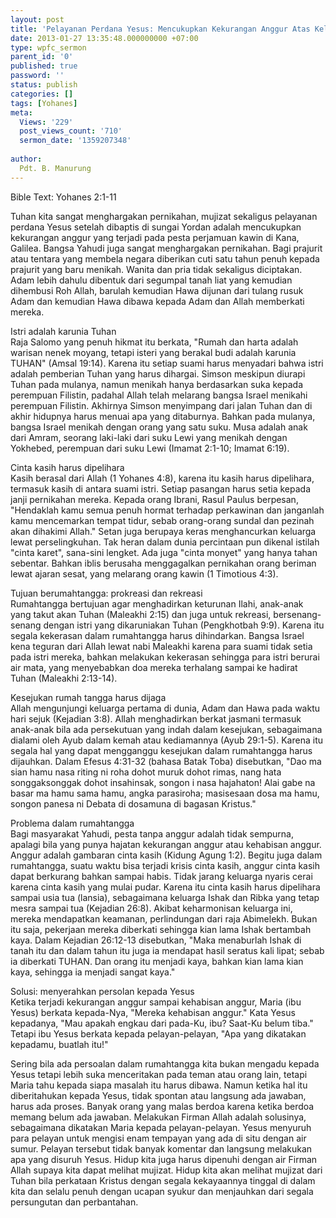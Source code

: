 ```yaml
---
layout: post
title: 'Pelayanan Perdana Yesus: Mencukupkan Kekurangan Anggur Atas Keluarga'
date: 2013-01-27 13:35:48.000000000 +07:00
type: wpfc_sermon
parent_id: '0'
published: true
password: ''
status: publish
categories: []
tags: [Yohanes]
meta:
  Views: '229'
  post_views_count: '710'
  sermon_date: '1359207348'
  
author:
  Pdt. B. Manurung
---
```

<p>Bible Text: Yohanes 2:1-11</p>
<p>Tuhan kita sangat menghargakan pernikahan, mujizat sekaligus pelayanan perdana Yesus setelah dibaptis di sungai Yordan adalah mencukupkan kekurangan anggur yang terjadi pada pesta perjamuan kawin di Kana, Galilea. Bangsa Yahudi juga sangat menghargakan pernikahan. Bagi prajurit atau tentara yang membela negara diberikan cuti satu tahun penuh kepada prajurit yang baru menikah. Wanita dan pria tidak sekaligus diciptakan. Adam lebih dahulu dibentuk dari segumpal tanah liat yang kemudian dihembusi Roh Allah, barulah kemudian Hawa dijunan dari tulang rusuk Adam dan kemudian Hawa dibawa kepada Adam dan Allah memberkati mereka.</p>
<p>Istri adalah karunia Tuhan<br />
Raja Salomo yang penuh hikmat itu berkata, "Rumah dan harta adalah warisan nenek moyang, tetapi isteri yang berakal budi adalah karunia TUHAN" (Amsal 19:14). Karena itu setiap suami harus menyadari bahwa istri adalah pemberian Tuhan yang harus dihargai. Simson meskipun diurapi Tuhan pada mulanya, namun menikah hanya berdasarkan suka kepada perempuan Filistin, padahal Allah telah melarang bangsa Israel menikahi perempuan Filistin. Akhirnya Simson menyimpang dari jalan Tuhan dan di akhir hidupnya harus menuai apa yang ditaburnya. Bahkan pada mulanya, bangsa Israel menikah dengan orang yang satu suku. Musa adalah anak dari Amram, seorang laki-laki dari suku Lewi yang menikah dengan Yokhebed, perempuan dari suku Lewi (Imamat 2:1-10; Imamat 6:19).</p>
<p>Cinta kasih harus dipelihara<br />
Kasih berasal dari Allah (1 Yohanes 4:8), karena itu kasih harus dipelihara, termasuk kasih di antara suami istri. Setiap pasangan harus setia kepada janji pernikahan mereka. Kepada orang Ibrani, Rasul Paulus berpesan, "Hendaklah kamu semua penuh hormat terhadap perkawinan dan janganlah kamu mencemarkan tempat tidur, sebab orang-orang sundal dan pezinah akan dihakimi Allah." Setan juga berupaya keras menghancurkan keluarga lewat perselingkuhan. Tak heran dalam dunia percintaan pun dikenal istilah "cinta karet", sana-sini lengket. Ada juga "cinta monyet" yang hanya tahan sebentar. Bahkan iblis berusaha menggagalkan pernikahan orang beriman lewat ajaran sesat, yang melarang orang kawin (1 Timotious 4:3).</p>
<p>Tujuan berumahtangga: prokreasi dan rekreasi<br />
Rumahtangga bertujuan agar menghadirkan keturunan Ilahi, anak-anak yang takut akan Tuhan (Maleakhi 2:15) dan juga untuk rekreasi, bersenang-senang dengan istri yang dikaruniakan Tuhan (Pengkhotbah 9:9). Karena itu segala kekerasan dalam rumahtangga harus dihindarkan. Bangsa Israel kena teguran dari Allah lewat nabi Maleakhi karena para suami tidak setia pada istri mereka, bahkan melakukan kekerasan sehingga para istri berurai air mata, yang menyebabkan doa mereka terhalang sampai ke hadirat Tuhan (Maleakhi 2:13-14).</p>
<p>Kesejukan rumah tangga harus dijaga<br />
Allah mengunjungi keluarga pertama di dunia, Adam dan Hawa pada waktu hari sejuk (Kejadian 3:8). Allah menghadirkan berkat jasmani termasuk anak-anak bila ada persekutuan yang indah dalam kesejukan, sebagaimana dialami oleh Ayub dalam kemah atau kediamannya (Ayub 29:1-5). Karena itu segala hal yang dapat mengganggu kesejukan dalam rumahtangga harus dijauhkan. Dalam Efesus 4:31-32 (bahasa Batak Toba) disebutkan, "Dao ma sian hamu nasa riting ni roha dohot muruk dohot rimas, nang hata songgaksonggak dohot insahinsak, songon i nasa hajahaton! Alai gabe na basar ma hamu sama hamu, angka parasiroha; masisesaan dosa ma hamu, songon panesa ni Debata di dosamuna di bagasan Kristus."</p>
<p>Problema dalam rumahtangga<br />
Bagi masyarakat Yahudi, pesta tanpa anggur adalah tidak sempurna, apalagi bila yang punya hajatan kekurangan anggur atau kehabisan anggur. Anggur adalah gambaran cinta kasih (Kidung Agung 1:2). Begitu juga dalam rumahtangga, suatu waktu bisa terjadi krisis cinta kasih, anggur cinta kasih dapat berkurang bahkan sampai habis. Tidak jarang keluarga nyaris cerai karena cinta kasih yang mulai pudar. Karena itu cinta kasih harus dipelihara sampai usia tua (lansia), sebagaimana keluarga Ishak dan Ribka yang tetap mesra sampai tua (Kejadian 26:8). Akibat keharmonisan keluarga ini, mereka mendapatkan keamanan, perlindungan dari raja Abimelekh. Bukan itu saja, pekerjaan mereka diberkati sehingga kian lama Ishak bertambah kaya. Dalam Kejadian 26:12-13 disebutkan, "Maka menaburlah Ishak di tanah itu dan dalam tahun itu juga ia mendapat hasil seratus kali lipat; sebab ia diberkati TUHAN. Dan orang itu menjadi kaya, bahkan kian lama kian kaya, sehingga ia menjadi sangat kaya."</p>
<p>Solusi: menyerahkan persolan kepada Yesus<br />
Ketika terjadi kekurangan anggur sampai kehabisan anggur, Maria (ibu Yesus) berkata kepada-Nya, "Mereka kehabisan anggur." Kata Yesus kepadanya, "Mau apakah engkau dari pada-Ku, ibu? Saat-Ku belum tiba." Tetapi ibu Yesus berkata kepada pelayan-pelayan, "Apa yang dikatakan kepadamu, buatlah itu!"</p>
<p>Sering bila ada persoalan dalam rumahtangga kita bukan mengadu kepada Yesus tetapi lebih suka menceritakan pada teman atau orang lain, tetapi Maria tahu kepada siapa masalah itu harus dibawa. Namun ketika hal itu diberitahukan kepada Yesus, tidak spontan atau langsung ada jawaban, harus ada proses. Banyak orang yang malas berdoa karena ketika berdoa memang belum ada jawaban. Melakukan Firman Allah adalah solusinya, sebagaimana dikatakan Maria kepada pelayan-pelayan. Yesus menyuruh para pelayan untuk mengisi enam tempayan yang ada di situ dengan air sumur. Pelayan tersebut tidak banyak komentar dan langsung melakukan apa yang disuruh Yesus. Hidup kita juga harus dipenuhi dengan air Firman Allah supaya kita dapat melihat mujizat. Hidup kita akan melihat mujizat dari Tuhan bila perkataan Kristus dengan segala kekayaannya tinggal di dalam kita dan selalu penuh dengan ucapan syukur dan menjauhkan dari segala persungutan dan perbantahan.</p>
